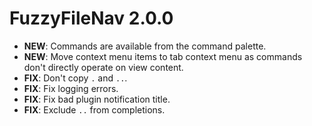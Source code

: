 # FuzzyFileNav 2.0.0

- **NEW**: Commands are available from the command palette.
- **NEW**: Move context menu items to tab context menu as commands don't directly operate on view content.
- **FIX**: Don't copy `.` and `..`.
- **FIX**: Fix logging errors.
- **FIX**: Fix bad plugin notification title.
- **FIX**: Exclude `..` from completions.
